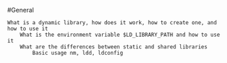 #General

    What is a dynamic library, how does it work, how to create one, and how to use it
        What is the environment variable $LD_LIBRARY_PATH and how to use it
	    What are the differences between static and shared libraries
	        Basic usage nm, ldd, ldconfig

